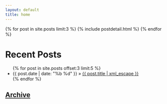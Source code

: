 ```yaml
---
layout: default
title: home
---
```


{% for post in site.posts limit:3 %}
{% include postdetail.html %}
{% endfor %}
  
  
# Recent Posts

<ul class="posts">
	{% for post in site.posts offset:3 limit:5  %}
	<li><span>{{ post.date | date: "%b %d" }}</span> &raquo; <a href="{{ post.url }}">{{ post.title | xml_escape }}</a></li>
	{% endfor %}
</ul>

## [Archive](/archive.html)

